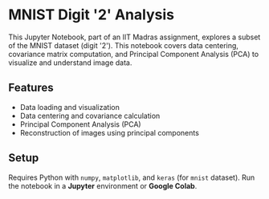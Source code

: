 # MNIST Digit '2' Analysis
This Jupyter Notebook, part of an IIT Madras assignment, explores a subset of the MNIST dataset (digit '2'). This notebook covers data centering, covariance matrix computation, and Principal Component Analysis (PCA) to visualize and understand image data.

## Features
- Data loading and visualization
- Data centering and covariance calculation
- Principal Component Analysis (PCA)
- Reconstruction of images using principal components
  
## Setup
Requires Python with `numpy`, `matplotlib`, and `keras` (for `mnist` dataset). Run the notebook in a **Jupyter** environment or **Google Colab**.
